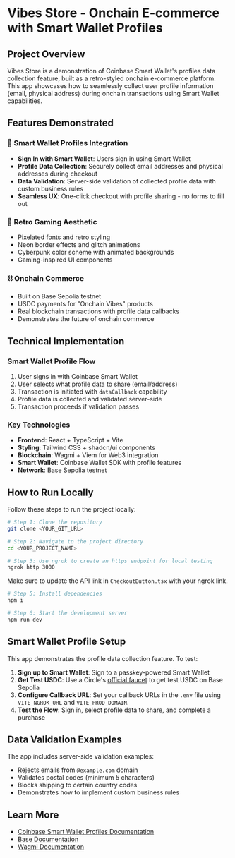 # Vibes Store - Onchain E-commerce with Smart Wallet Profiles

## Project Overview

Vibes Store is a demonstration of Coinbase Smart Wallet's profiles data collection feature, built as a retro-styled onchain e-commerce platform. This app showcases how to seamlessly collect user profile information (email, physical address) during onchain transactions using Smart Wallet capabilities.

## Features Demonstrated

### 🔐 Smart Wallet Profiles Integration
- **Sign In with Smart Wallet**: Users sign in using Smart Wallet
- **Profile Data Collection**: Securely collect email addresses and physical addresses during checkout
- **Data Validation**: Server-side validation of collected profile data with custom business rules
- **Seamless UX**: One-click checkout with profile sharing - no forms to fill out

### 🎨 Retro Gaming Aesthetic
- Pixelated fonts and retro styling
- Neon border effects and glitch animations
- Cyberpunk color scheme with animated backgrounds
- Gaming-inspired UI components

### ⛓️ Onchain Commerce
- Built on Base Sepolia testnet
- USDC payments for "Onchain Vibes" products
- Real blockchain transactions with profile data callbacks
- Demonstrates the future of onchain commerce

## Technical Implementation

### Smart Wallet Profile Flow
1. User signs in with Coinbase Smart Wallet
2. User selects what profile data to share (email/address)
3. Transaction is initiated with `dataCallback` capability
4. Profile data is collected and validated server-side
5. Transaction proceeds if validation passes

### Key Technologies
- **Frontend**: React + TypeScript + Vite
- **Styling**: Tailwind CSS + shadcn/ui components
- **Blockchain**: Wagmi + Viem for Web3 integration
- **Smart Wallet**: Coinbase Wallet SDK with profile features
- **Network**: Base Sepolia testnet

## How to Run Locally

Follow these steps to run the project locally:

```sh
# Step 1: Clone the repository
git clone <YOUR_GIT_URL>

# Step 2: Navigate to the project directory
cd <YOUR_PROJECT_NAME>

# Step 3: Use ngrok to create an https endpoint for local testing
ngrok http 3000
```

Make sure to update the API link in `CheckoutButton.tsx` with your ngrok link.

```sh
# Step 5: Install dependencies
npm i

# Step 6: Start the development server
npm run dev
```

## Smart Wallet Profile Setup

This app demonstrates the profile data collection feature. To test:

1. **Sign up to Smart Wallet**: Sign to a passkey-powered Smart Wallet
2. **Get Test USDC**: Use a Circle's [official faucet](https://faucet.circle.com/) to get test USDC on Base Sepolia
3. **Configure Callback URL**: Set your callback URLs in the `.env` file using `VITE_NGROK_URL` and `VITE_PROD_DOMAIN`.
4. **Test the Flow**: Sign in, select profile data to share, and complete a purchase

## Data Validation Examples

The app includes server-side validation examples:
- Rejects emails from `@example.com` domain
- Validates postal codes (minimum 5 characters)
- Blocks shipping to certain country codes
- Demonstrates how to implement custom business rules


## Learn More

- [Coinbase Smart Wallet Profiles Documentation](https://docs.base.org/identity/smart-wallet/guides/profiles)
- [Base Documentation](https://docs.base.org/)
- [Wagmi Documentation](https://wagmi.sh/)
